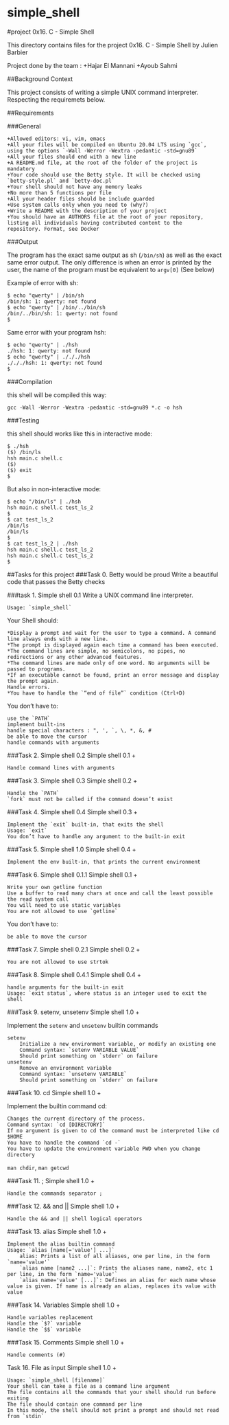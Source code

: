 # simple_shell
#project 0x16. C - Simple Shell

This directory contains files for the project 0x16. C - Simple Shell by Julien Barbier

Project done by the team : 
+Hajar El Mannani
+Ayoub Sahmi

##Background Context

This project consists of writing a simple UNIX command interpreter. Respecting the requiremets below.


##Requirements

###General

    +Allowed editors: vi, vim, emacs
    +All your files will be compiled on Ubuntu 20.04 LTS using `gcc`, using the options `-Wall -Werror -Wextra -pedantic -std=gnu89`
    +All your files should end with a new line
    +A README.md file, at the root of the folder of the project is mandatory
    +Your code should use the Betty style. It will be checked using `betty-style.pl` and `betty-doc.pl`
    +Your shell should not have any memory leaks
    +No more than 5 functions per file
    +All your header files should be include guarded
    +Use system calls only when you need to (why?)
    +Write a README with the description of your project
    +You should have an AUTHORS file at the root of your repository, listing all individuals having contributed content to the            repository. Format, see Docker

###Output

  The program has the exact same output as sh (`/bin/sh`) as well as the exact same error output.
  The only difference is when an error is printed by the user, the name of the program must be equivalent to `argv[0]` (See below)

Example of error with sh:
```
$ echo "qwerty" | /bin/sh
/bin/sh: 1: qwerty: not found
$ echo "qwerty" | /bin/../bin/sh
/bin/../bin/sh: 1: qwerty: not found
$
```

Same error with your program hsh:
```
$ echo "qwerty" | ./hsh
./hsh: 1: qwerty: not found
$ echo "qwerty" | ./././hsh
./././hsh: 1: qwerty: not found
$
```


###Compilation

this shell will be compiled this way:

`gcc -Wall -Werror -Wextra -pedantic -std=gnu89 *.c -o hsh`

###Testing

this shell should works like this in interactive mode:
```
$ ./hsh
($) /bin/ls
hsh main.c shell.c
($)
($) exit
$
```
But also in non-interactive mode:
```
$ echo "/bin/ls" | ./hsh
hsh main.c shell.c test_ls_2
$
$ cat test_ls_2
/bin/ls
/bin/ls
$
$ cat test_ls_2 | ./hsh
hsh main.c shell.c test_ls_2
hsh main.c shell.c test_ls_2
$
```
##Tasks for this project
###Task 0. Betty would be proud 
Write a beautiful code that passes the Betty checks

###task 1. Simple shell 0.1 
Write a UNIX command line interpreter.

    Usage: `simple_shell`

Your Shell should:

    *Display a prompt and wait for the user to type a command. A command line always ends with a new line.
    *The prompt is displayed again each time a command has been executed.
    *The command lines are simple, no semicolons, no pipes, no redirections or any other advanced features.
    *The command lines are made only of one word. No arguments will be passed to programs.
    *If an executable cannot be found, print an error message and display the prompt again.
    Handle errors.
    *You have to handle the `“end of file”` condition (Ctrl+D)

You don’t have to:

    use the `PATH`
    implement built-ins
    handle special characters : ", ', `, \, *, &, #
    be able to move the cursor
    handle commands with arguments

###Task 2. Simple shell 0.2 
Simple shell 0.1 +

    Handle command lines with arguments

###Task 3. Simple shell 0.3 
Simple shell 0.2 +

    Handle the `PATH`
    `fork` must not be called if the command doesn’t exist

###Task 4. Simple shell 0.4 
Simple shell 0.3 +

    Implement the `exit` built-in, that exits the shell
    Usage: `exit`
    You don’t have to handle any argument to the built-in exit

###Task 5. Simple shell 1.0 
Simple shell 0.4 +

    Implement the env built-in, that prints the current environment

###Task 6. Simple shell 0.1.1 
Simple shell 0.1 +

    Write your own getline function
    Use a buffer to read many chars at once and call the least possible the read system call
    You will need to use static variables
    You are not allowed to use `getline`

You don’t have to:

    be able to move the cursor

###Task 7. Simple shell 0.2.1 
Simple shell 0.2 +

    You are not allowed to use strtok

###Task 8. Simple shell 0.4.1 
Simple shell 0.4 +

    handle arguments for the built-in exit
    Usage: `exit status`, where status is an integer used to exit the shell

###Task 9. setenv, unsetenv 
Simple shell 1.0 +

Implement the `setenv` and `unsetenv` builtin commands

    setenv
        Initialize a new environment variable, or modify an existing one
        Command syntax: `setenv VARIABLE VALUE`
        Should print something on `stderr` on failure
    unsetenv
        Remove an environment variable
        Command syntax: `unsetenv VARIABLE`
        Should print something on `stderr` on failure

###Task 10. cd 
Simple shell 1.0 +

Implement the builtin command cd:

    Changes the current directory of the process.
    Command syntax: `cd [DIRECTORY]`
    If no argument is given to cd the command must be interpreted like cd $HOME
    You have to handle the command `cd -`
    You have to update the environment variable PWD when you change directory

`man chdir`, `man getcwd`

###Task 11. ; 
Simple shell 1.0 +

    Handle the commands separator ;

###Task 12. && and || 
Simple shell 1.0 +

    Handle the && and || shell logical operators

###Task 13. alias 
Simple shell 1.0 +

    Implement the alias builtin command
    Usage: `alias [name[='value'] ...]`
        alias: Prints a list of all aliases, one per line, in the form `name='value'`
        `alias name [name2 ...]`: Prints the aliases name, name2, etc 1 per line, in the form `name='value'`
        `alias name='value' [...]`: Defines an alias for each name whose value is given. If name is already an alias, replaces its value with value

###Task 14. Variables 
Simple shell 1.0 +

    Handle variables replacement
    Handle the `$?` variable
    Handle the `$$` variable

###Task 15. Comments 
Simple shell 1.0 +

    Handle comments (#)

Task 16. File as input 
Simple shell 1.0 +

    Usage: `simple_shell [filename]`
    Your shell can take a file as a command line argument
    The file contains all the commands that your shell should run before exiting
    The file should contain one command per line
    In this mode, the shell should not print a prompt and should not read from `stdin`

